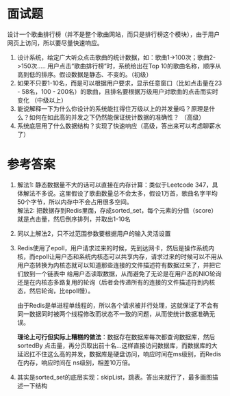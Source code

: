 # 面试题

设计一个歌曲排行榜（并不是整个歌曲网站，而只是排行榜这个模块），由于用户网页上访问，所以要尽量快速响应。

1. 设计系统，给定广大听众点击歌曲的统计数据，如：歌曲1->100次；歌曲2->150次..... 用户点击“歌曲排行榜”时，系统给出在Top 10的歌曲名称，顺序从高到低的排序。假设数据是静态、不变的。（初级）
2. 如果不只要1-10名，而是可以根据用户要求，显示任意窗口（比如点击量在23 - 58名，100 - 200名）的歌曲，且排名要根据万级用户对歌曲的点击而实时变化 （中级以上）
3. 能说解释一下为什么你设计的系统能扛得住万级以上的并发量吗？原理是什么？如何在如此高的并发之下仍然能保证统计数据的准确性？ （高级）
4. 系统底层用了什么数据结构？实现了快速响应（高级，答出来可以考虑聊薪水了）

# 参考答案

1. 解法1: 静态数据量不大的话可以直接在内存计算：类似于Leetcode 347，具体解法不多说。这里假设了歌曲数量总不会太多，假设1万首，歌曲名字平均50个字节，所以内存中不会占用很多空间。  
   解法2: 把数据存到Redis里面，存成sorted_set，每个元素的分值（score）就是点击量，然后倒序排列，并取出1-10名
2. 同以上解法2，只不过范围参数要根据用户的输入灵活设置
3. Redis使用了epoll，用户请求过来的时候，先到达网卡，然后是操作系统内核，而epoll让用户态和系统内核态可以共享内存，请求过来的时候可以不用从用户态转换为内核态就可以知道那些连接的文件描述符有数据过来了，并把它们放到一个链表中
   给用户态读取数据，从而避免了无论是在用户态的NIO轮询还是在内核态多路复用的轮询（后者会传递所有的连接的文件描述符到内核态，然后轮询，比epoll慢）。  
   
   由于Redis是单进程单线程的，所以各个请求被并行处理，这就保证了不会有同一数据同时被两个线程修改而状态不一致的问题，从而使统计数据准确无误。
   
   **理论上可行但实际上糟糕的做法**：数据存在数据库每次都查询数据库，然后sortedBy 点击量，再分页取出前十名...这样直接访问数据库，而数据库的大延迟扛不住这么高的并发，数据库是硬盘访问，响应时间在ms级别，而Redis在内存，响应时间在
   ns级别，相差10万倍。
4. 其实是sorted_set的底层实现：skipList，跳表。答出来就行了，最多画图描述一下结构